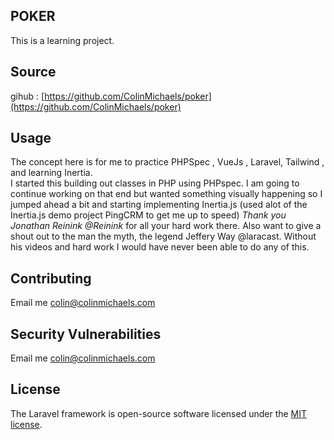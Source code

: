 
## POKER

This is a learning project. 

## Source

gihub : [https://github.com/ColinMichaels/poker](https://github.com/ColinMichaels/poker)

## Usage

The concept here is for me to practice PHPSpec , VueJs , Laravel, Tailwind , and learning Inertia.   
I started this building out classes in PHP using PHPspec.  I am going to continue working on that end but wanted something visually happening so I jumped ahead a bit and starting implementing Inertia.js (used alot of the Inertia.js demo project PingCRM to get me up to speed) _Thank you Jonathan Reinink @Reinink_ for all your hard work there.   Also want to give a shout out to the man the myth, the legend Jeffery Way @laracast.  Without his videos and hard work I would have never been able to do any of this.   


## Contributing

Email me [colin@colinmichaels.com](mailto::colin@colinmichaels.com?subject=poker_project)

## Security Vulnerabilities

Email me [colin@colinmichaels.com](mailto::colin@colinmichaels.com?subject=poker_project_security_issues)

## License

The Laravel framework is open-source software licensed under the [MIT license](https://opensource.org/licenses/MIT).
